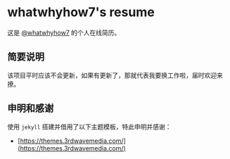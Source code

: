# whatwhyhow7's resume

这是 [@whatwhyhow7](https://whatwhyhow7.github.io/resume) 的个人在线简历。

## 简要说明

该项目平时应该不会更新，如果有更新了，那就代表我要换工作啦，届时欢迎来撩。

## 申明和感谢

使用 `jekyll` 搭建并借用了以下主题模板，特此申明并感谢：

- [https://themes.3rdwavemedia.com/](https://themes.3rdwavemedia.com/)